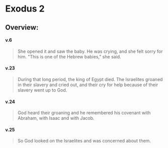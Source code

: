 # Exodus 2

## Overview:


#### v.6
>She opened it and saw the baby. He was crying, and she felt sorry for him. "This is one of the Hebrew babies," she said.

#### v.23
>During that long period, the king of Egypt died. The Israelites groaned in their slavery and cried out, and their cry for help because of their slavery went up to God.

#### v.24
>God heard their groaning and he remembered his covenant with Abraham, with Isaac and with Jacob.

#### v.25
>So God looked on the Israelites and was concerned about them.

